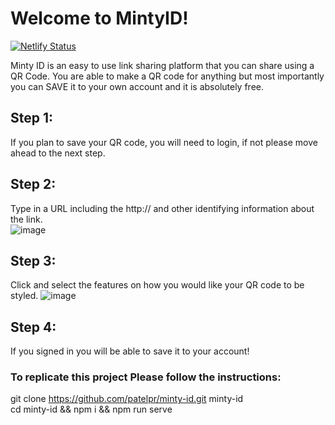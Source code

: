 # Welcome to MintyID!
[![Netlify Status](https://api.netlify.com/api/v1/badges/41f96a6d-cd5f-4fa2-bd40-1c0d51e6ad0c/deploy-status)](https://app.netlify.com/sites/mintyid/deploys)  

Minty ID is an easy to use link sharing platform that you can share using a QR Code. You are able to make a QR code for anything but most importantly you can SAVE it to your own account and it is absolutely free.  

## Step 1:  
If you plan to save your QR code, you will need to login, if not please move ahead to the next step.  

## Step 2:  
Type in a URL including the http:// and other identifying information about the link.  
![image](https://user-images.githubusercontent.com/28286430/166609911-ff523523-fd88-4fa0-8d82-b7bb05335f0f.png)  

## Step 3:  
Click and select the features on how you would like your QR code to be styled. 
![image](https://user-images.githubusercontent.com/28286430/166610202-8020f0b0-724f-4512-8356-798b1224c2df.png)  

## Step 4:  
If you signed in you will be able to save it to your account!  


### To replicate this project Please follow the instructions:  
git clone https://github.com/patelpr/minty-id.git minty-id  
cd minty-id && npm i && npm run serve  
